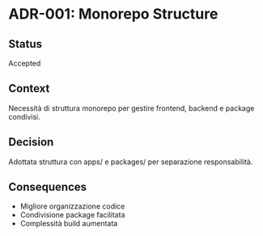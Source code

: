 # ADR-001: Monorepo Structure

## Status
Accepted

## Context
Necessità di struttura monorepo per gestire frontend, backend e package condivisi.

## Decision
Adottata struttura con apps/ e packages/ per separazione responsabilità.

## Consequences
- Migliore organizzazione codice
- Condivisione package facilitata
- Complessità build aumentata